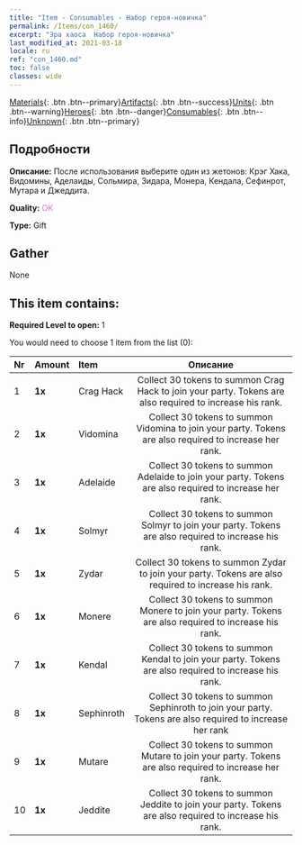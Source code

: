 ```yaml
---
title: "Item - Consumables - Набор героя-новичка"
permalink: /Items/con_1460/
excerpt: "Эра хаоса  Набор героя-новичка"
last_modified_at: 2021-03-18
locale: ru
ref: "con_1460.md"
toc: false
classes: wide
---
```

 [Materials](/ru/Items/){: .btn .btn--primary}[Artifacts](/ru/Items/Artifacts/){: .btn .btn--success}[Units](/ru/Items/Units/){: .btn .btn--warning}[Heroes](/ru/Items/Heroes/){: .btn .btn--danger}[Consumables](/ru/Items/Consumables/){: .btn .btn--info}[Unknown](/ru/Items/Unknown/){: .btn .btn--primary}

## Подробности
 **Описание:** После использования выберите один из жетонов: Крэг Хака, Видомины, Аделаиды, Сольмира, Зидара, Монера, Кендала, Сефинрот, Мутара и Джеддита.

 **Quality:** <span style="color: #DA70D6">OK</span>

 **Type:** Gift

## Gather

  None

## This item contains:

 **Required Level to open:** 1

 You would need to choose 1 item from the list (0):

  | Nr | Amount |     Item    | Описание |
  |:---|:-------|:------------|:-----------:|
  | 1 |  **1x** | Crag Hack | Collect 30 tokens to summon Crag Hack to join your party. Tokens are also required to increase his rank.  | 
  | 2 |  **1x** | Vidomina | Collect 30 tokens to summon Vidomina to join your party. Tokens are also required to increase her rank.  | 
  | 3 |  **1x** | Adelaide | Collect 30 tokens to summon Adelaide to join your party. Tokens are also required to increase her rank.  | 
  | 4 |  **1x** | Solmyr | Collect 30 tokens to summon Solmyr to join your party. Tokens are also required to increase his rank.  | 
  | 5 |  **1x** | Zydar | Collect 30 tokens to summon Zydar to join your party. Tokens are also required to increase his rank.  | 
  | 6 |  **1x** | Monere | Collect 30 tokens to summon Monere to join your party. Tokens are also required to increase his rank.  | 
  | 7 |  **1x** | Kendal | Collect 30 tokens to summon Kendal to join your party. Tokens are also required to increase his rank.  | 
  | 8 |  **1x** | Sephinroth | Collect 30 tokens to summon Sephinroth to join your party. Tokens are also required to increase her rank  | 
  | 9 |  **1x** | Mutare | Collect 30 tokens to summon Mutare to join your party. Tokens are also required to increase her rank.  | 
  | 10 |  **1x** | Jeddite | Collect 30 tokens to summon Jeddite to join your party. Tokens are also required to increase his rank.  | 
